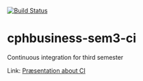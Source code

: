 [![Build Status](https://travis-ci.org/nemanjaMit/cphbusiness-sem3-ci.svg?branch=master)](https://travis-ci.org/nemanjaMit/cphbusiness-sem3-ci)

# cphbusiness-sem3-ci
Continuous integration for third semester

Link: [Præsentation about CI](https://jegp.github.io/cphbusiness-sem3-ci/presentation.html#/)
